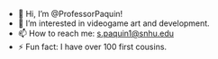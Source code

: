 - 👋 Hi, I’m @ProfessorPaquin!
- 👀 I’m interested in videogame art and development.
- 📫 How to reach me: s.paquin1@snhu.edu
- ⚡ Fun fact: I have over 100 first cousins.

